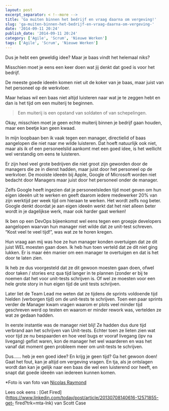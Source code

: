 ```yaml
---
layout: post
excerpt_separator: < !--more -->
title: 'Ga muiten binnen het bedrijf en vraag daarna om vergeving!'
slug: 'ga-muiten-binnen-het-bedrijf-en-vraag-daarna-om-vergeving-'
date: '2014-09-11 20:24'
publish_date: '2014-09-11 20:24'
category: ['Agile', 'Scrum', 'Nieuwe Werken']
tags: ['Agile', 'Scrum', 'Nieuwe Werken']
---
```

Dus je hebt een geweldig idee? Maar je baas vindt het helemaal niks?  
  
Misschien moet je eens een keer doen wat jij denkt dat goed is voor het
bedrijf.  
  
De meeste goede ideeën komen niet uit de koker van je baas, maar juist van het
personeel op de werkvloer.  
  
Maar helaas wil een baas niet altijd luisteren naar wat je te zeggen hebt en
dan is het tijd om een muiterij te beginnen.

> Een muiterij is een opstand van soldaten of van schepelingen.

Okay, misschien moet je geen echte muiterij binnen je bedrijf gaan houden,
maar een beetje kan geen kwaad.  
  
In mijn loopbaan ben ik vaak tegen een manager, directielid of baas aangelopen
die niet naar me wilde luisteren. Dat hoeft natuurlijk ook niet, maar als ik
of een personeelslid aankomt met een goed idee, is het wellicht wel verstandig
om eens te luisteren.  
  
Er zijn heel veel grote bedrijven die niet groot zijn geworden door de
managers die ze in dienst hadden, maar juist door het personeel op de
werkvloer. De mooiste ideeën bij Apple, Google of Microsoft worden niet
bedacht door Managers maar juist door het personeel onder de manager.  
  
Zelfs Google heeft ingezien dat je personeelsleden tijd moet geven om hun
eigen ideeën uit te werken en geeft daarom iedere medewerker 20% van zijn
werktijd per week tijd om hieraan te werken. Het wordt zelfs nog beter. Google
denkt doordat je aan eigen ideeën werkt dat het niet alleen beter wordt in je
dagelijkse werk, maar ook harder gaat werken!  
  
Ik ben op een DevOps bijeenkomst wel eens tegen een groepje developers
aangelopen waarvan hun manager niet wilde dat ze unit-test schreven. “Kost
veel te veel tijd!”, was wat ze te horen kregen.  
  
Hun vraag aan mij was hoe ze hun manager konden overtuigen dat ze dit juist
WEL moesten gaan doen. Ik heb hun toen verteld dat ze dit niet ging lukken. Er
is maar één manier om een manager te overtuigen en dat is het door te laten
zien.  
  
Ik heb ze dus voorgesteld dat ze dit gewoon moesten gaan doen, ofwel door
taken / stories enz qua tijd langer in te plannen (zonder er bij te noemen dat
het voor unit-tests schrijven is. Of wel ze moesten voor een hele grote story
in hun eigen tijd de unit tests schrijven.  
  
Later liet de Team Lead me weten dat ze tijdens de sprints voldoende tijd
hielden (verborgen tijd) om de unit-tests te schrijven. Toen een paar sprints
verder de Manager kwam vragen waarom er plots veel minder tijd geschreven werd
op testen en waarom er minder rework was, vertelden ze wat ze gedaan hadden.  
  
In eerste instantie was de manager niet blij! Ze hadden dus dure tijd verbrand
aan het schrijven van Unit-tests. Echter toen ze lieten zien wat voor tijd ze
nu bespaarden en hoe veel bugs er vooraf livegang (ipv na livegang) gefixt
waren, kon de manager het wel waarderen en was het vanaf dat moment geen
probleem meer om unit-tests te schrijven.  
  
Dus…… heb je een goed idee? En krijg je geen tijd? Ga het gewoon doen! Gaat
het fout, kan je altijd om vergeving vragen. En tja, als je ontslagen wordt
dan kan je gelijk naar een baas die wel een luisterend oor heeft, en snapt dat
goede ideeën van iedereen kunnen komen.  
  
*Foto is van foto van [Nicolas Raymond](https://www.flickr.com/photos/80497449@N04/)  
  
Lees ook eens : [Get
Fired](https://www.linkedin.com/today/post/article/20130708140616-12571855-get-
fired?trk=mta-lnk) van Scott Case

